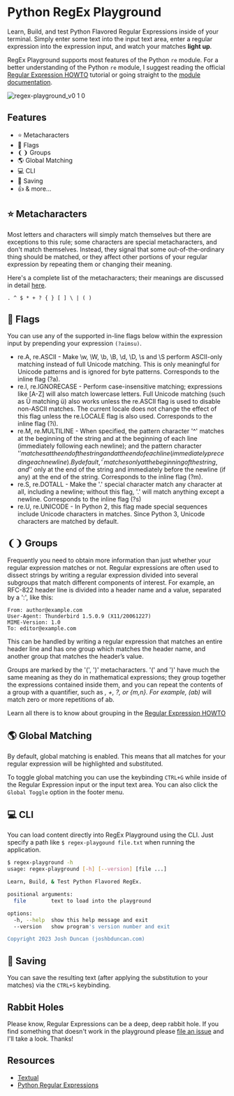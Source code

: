 # Python RegEx Playground

Learn, Build, and test Python Flavored Regular Expressions inside of your terminal. Simply enter some text into the input text area, enter a regular expression into the expression input, and watch your matches **light up**.

RegEx Playground supports most features of the Python `re` module. For a better understanding of the Python `re` module, I suggest reading the official [Regular Expression HOWTO](https://docs.python.org/3/howto/regex.html#regex-howto) tutorial or going straight to the [module documentation](https://docs.python.org/3/library/re.html).

![regex-playground_v0 1 0](https://github.com/joshbduncan/regex-playground/assets/44387852/f038ca92-01f4-4110-8a7e-0cb4c405b325)

## Features

- ⭐️ Metacharacters
- 🚩 Flags
- ❨❩ Groups
- 🌎 Global Matching
- 💻 CLI
- 💾 Saving
- 👍 & more...

## ⭐️ Metacharacters

Most letters and characters will simply match themselves but there are exceptions to this rule; some characters are special metacharacters, and don't match themselves. Instead, they signal that some out-of-the-ordinary thing should be matched, or they affect other portions of your regular expression by repeating them or changing their meaning.

Here's a complete list of the metacharacters; their meanings are discussed in detail [here](https://docs.python.org/3/howto/regex.html#matching-characters).

`. ^ $ * + ? { } [ ] \ | ( )`

## 🚩 Flags

You can use any of the supported in-line flags below within the expression input by prepending your expression `(?aimsu)`.

- re.A, re.ASCII - Make \w, \W, \\b, \B, \d, \D, \s and \S perform ASCII-only matching instead of full Unicode matching. This is only meaningful for Unicode patterns and is ignored for byte patterns. Corresponds to the inline flag (?a).
- re.I, re.IGNORECASE - Perform case-insensitive matching; expressions like [A-Z] will also match lowercase letters. Full Unicode matching (such as Ü matching ü) also works unless the re.ASCII flag is used to disable non-ASCII matches. The current locale does not change the effect of this flag unless the re.LOCALE flag is also used. Corresponds to the inline flag (?i).
- re.M, re.MULTILINE - When specified, the pattern character '^' matches at the beginning of the string and at the beginning of each line (immediately following each newline); and the pattern character '$' matches at the end of the string and at the end of each line (immediately preceding each newline). By default, '^' matches only at the beginning of the string, and '$' only at the end of the string and immediately before the newline (if any) at the end of the string. Corresponds to the inline flag (?m).
- re.S, re.DOTALL - Make the '.' special character match any character at all, including a newline; without this flag, '.' will match anything except a newline. Corresponds to the inline flag (?s)
- re.U, re.UNICODE - In Python 2, this flag made special sequences include Unicode characters in matches. Since Python 3, Unicode characters are matched by default.

## ❨❩ Groups

Frequently you need to obtain more information than just whether your regular expression matches or not. Regular expressions are often used to dissect strings by writing a regular expression divided into several subgroups that match different components of interest. For example, an RFC-822 header line is divided into a header name and a value, separated by a ':', like this:

```
From: author@example.com
User-Agent: Thunderbird 1.5.0.9 (X11/20061227)
MIME-Version: 1.0
To: editor@example.com
```

This can be handled by writing a regular expression that matches an entire header line and has one group which matches the header name, and another group that matches the header’s value.

Groups are marked by the '(', ')' metacharacters. '(' and ')' have much the same meaning as they do in mathematical expressions; they group together the expressions contained inside them, and you can repeat the contents of a group with a quantifier, such as *, +, ?, or {m,n}. For example, (ab)* will match zero or more repetitions of ab.

Learn all there is to know about grouping in the [Regular Expression HOWTO](https://docs.python.org/3/howto/regex.html#grouping)

## 🌎 Global Matching

By default, global matching is enabled. This means that all matches for your regular expression will be highlighted and substituted.

To toggle global matching you can use the keybinding `CTRL+G` while inside of the Regular Expression input or the input text area. You can also click the `Global Toggle` option in the footer menu.

## 💻 CLI

You can load content directly into RegEx Playground using the CLI. Just specify a path like `$ regex-playgound file.txt` when running the application.

```bash
$ regex-playground -h
usage: regex-playground [-h] [--version] [file ...]

Learn, Build, & Test Python Flavored RegEx.

positional arguments:
  file        text to load into the playground

options:
  -h, --help  show this help message and exit
  --version   show program's version number and exit

Copyright 2023 Josh Duncan (joshbduncan.com)
```

## 💾 Saving

You can save the resulting text (after applying the substitution to your matches) via the `CTRL+S` keybinding.

## Rabbit Holes

Please know, Regular Expressions can be a deep, deep rabbit hole. If you find something that doesn't work in the playground please [file an issue](https://github.com/joshbduncan/regex-playground/issues) and I'll take a look. Thanks!

## Resources

- [Textual](https://github.com/Textualize/textual)
- [Python Regular Expressions](https://docs.python.org/3/library/re.html)

